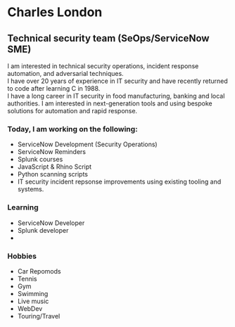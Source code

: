 <!---
CharlesL-Sec/CharlesL-Sec is a ✨ special ✨ repository because its `README.md` (this file) appears on your GitHub profile.
You can click the Preview link to take a look at your changes.
--->

# Charles London  
## Technical security team (SeOps/ServiceNow SME)  

I am interested in technical security operations, incident response automation, and adversarial techniques.  
I have over 20 years of experience in IT security and have recently returned to code after learning C in 1988.  
I have a long career in IT security in food manufacturing, banking and local authorities.
I am interested in next-generation tools and using bespoke solutions for automation and rapid response.  

### Today, I am working on the following:
- ServiceNow Development (Security Operations)
- ServiceNow Reminders 
- Splunk courses
- JavaScript & Rhino  Script
- Python scanning scripts   
- IT security incident repsonse improvements using existing tooling and systems.

### Learning 
- ServiceNow Developer 
- Splunk developer 
-


### Hobbies
- Car Repomods
- Tennis
- Gym
- Swimming
- Live music
- WebDev
- Touring/Travel


